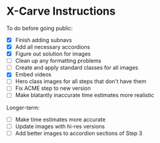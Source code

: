 # X-Carve Instructions

To do before going public: 
- [x] Finish adding subnavs
- [x] Add all necessary accordions
- [x] Figure out solution for images
- [ ] Clean up any formatting problems
- [ ] Create and apply standard classes for all images
- [x] Embed videos
- [ ] Hero class images for all steps that don't have them
- [ ] Fix ACME step to new version
- [ ] Make blatantly inaccurate time estimates more realistic

Longer-term:
- [ ] Make time estimates more accurate
- [ ] Update images with hi-res versions
- [ ] Add better images to accordion sections of Step 3
